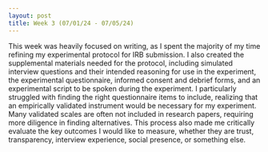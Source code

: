 ```yaml
---
layout: post
title: Week 3 (07/01/24 - 07/05/24)
---
```

This week was heavily focused on writing, as I spent the majority of my time refining my experimental protocol for IRB submission. I also created the supplemental materials needed for the protocol, including simulated interview questions and their intended reasoning for use in the experiment, the experimental questionnaire, informed consent and debrief forms, and an experimental script to be spoken during the experiment. I particularly struggled with finding the right questionnaire items to include, realizing that an empirically validated instrument would be necessary for my experiment. Many validated scales are often not included in research papers, requiring more diligence in finding alternatives. This process also made me critically evaluate the key outcomes I would like to measure, whether they are trust, transparency, interview experience, social presence, or something else.
